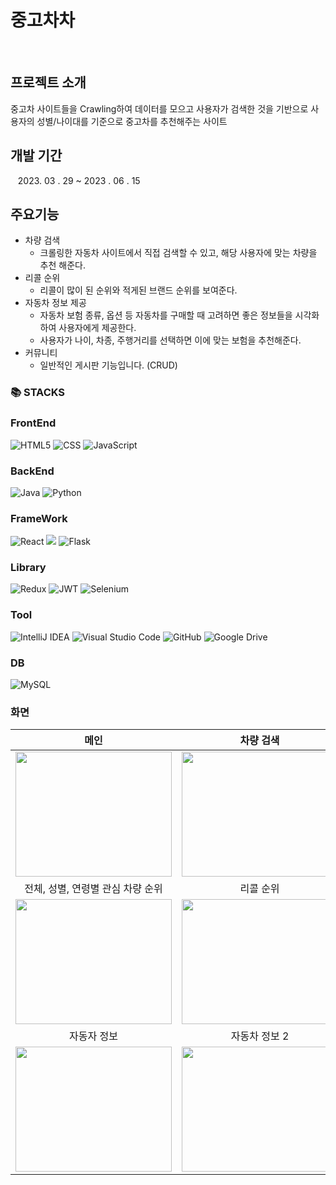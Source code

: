# 중고차차
<br>

## 프로젝트 소개
중고차 사이트들을 Crawling하여 데이터를 모으고 사용자가 검색한 것을 기반으로 사용자의 성별/나이대를 기준으로 중고차를 추천해주는 사이트

## 개발 기간
  &nbsp;&nbsp;&nbsp;2023. 03 . 29 ~ 2023 . 06 . 15

## 주요기능
- 차량 검색
  - 크롤링한 자동차 사이트에서 직접 검색할 수 있고, 해당 사용자에 맞는 차량을 추천 해준다.
- 리콜 순위
  -  리콜이 많이 된 순위와 적게된 브랜드 순위를 보여준다.
-  자동차 정보 제공
    - 자동차 보험 종류, 옵션 등 자동차를 구매할 때 고려하면 좋은 정보들을 시각화하여 사용자에게 제공한다.
    - 사용자가 나이, 차종, 주행거리를 선택하면 이에 맞는 보험을 추천해준다.
- 커뮤니티
  - 일반적인 게시판 기능입니다.  (CRUD)
 

### 📚 STACKS

### FrontEnd
![HTML5](https://img.shields.io/badge/html5-%23E34F26.svg?style=for-the-badge&logo=html5&logoColor=white)
![CSS](https://img.shields.io/badge/css3-%231572B6.svg?style=for-the-badge&logo=css3&logoColor=white)
![JavaScript](https://img.shields.io/badge/javascript-%23323330.svg?style=for-the-badge&logo=javascript&logoColor=%23F7DF1E)

### BackEnd
![Java](https://img.shields.io/badge/java-%23ED8B00.svg?style=for-the-badge&logo=openjdk&logoColor=white)
![Python](https://img.shields.io/badge/python-3670A0?style=for-the-badge&logo=python&logoColor=ffdd54)

### FrameWork
![React](https://img.shields.io/badge/react-%2320232a.svg?style=for-the-badge&logo=react&logoColor=%2361DAFB)
<img src="https://img.shields.io/badge/spring boot-6DB33F?style=for-the-badge&logo=springboot&logoColor=white">
![Flask](https://img.shields.io/badge/flask-%23000.svg?style=for-the-badge&logo=flask&logoColor=white)

### Library
![Redux](https://img.shields.io/badge/redux-%23593d88.svg?style=for-the-badge&logo=redux&logoColor=white)
![JWT](https://img.shields.io/badge/JWT-black?style=for-the-badge&logo=JSON%20web%20tokens)
![Selenium](https://img.shields.io/badge/-selenium-%43B02A?style=for-the-badge&logo=selenium&logoColor=white)

### Tool
![IntelliJ IDEA](https://img.shields.io/badge/IntelliJIDEA-000000.svg?style=for-the-badge&logo=intellij-idea&logoColor=white)
![Visual Studio Code](https://img.shields.io/badge/Visual%20Studio%20Code-0078d7.svg?style=for-the-badge&logo=visual-studio-code&logoColor=white)
![GitHub](https://img.shields.io/badge/github-%23121011.svg?style=for-the-badge&logo=github&logoColor=white)
![Google Drive](https://img.shields.io/badge/Google%20Drive-4285F4?style=for-the-badge&logo=googledrive&logoColor=white)

### DB
![MySQL](https://img.shields.io/badge/mysql-%2300f.svg?style=for-the-badge&logo=mysql&logoColor=white)

### 화면
| 메인 | 차량 검색  | 검색한 차량과 유사한 차량 추천 | 사용자 개인 맞춤형 |
| :------------: | :------------: |:------------:|:------------:|
|<img src="https://github.com/finalPRJ/project/assets/95736504/cc5f6dd4-0047-473a-840e-a08df87627df" width="250" height="200"/>|<img src="https://github.com/finalPRJ/project/assets/95736504/e290ee8a-0465-436d-9b61-5a2908dba5d3" width="250" height="200"/>|<img src="https://github.com/finalPRJ/project/assets/95736504/4c7cfc29-bb63-456e-9286-02da50cad4f3" width="250" height="200"/>|<img src="https://github.com/finalPRJ/project/assets/95736504/92ad8fd7-5514-48b5-95bb-f596e0d6eb90" width="250" height="200"/>|
| 전체, 성별, 연령별 관심 차량 순위 | 리콜 순위 | 리콜 차트 | 리콜 워드 클라우드 |
|<img src="https://github.com/finalPRJ/project/assets/95736504/49bf53c4-88b5-4508-9861-620ebd8a5a45" width="250" height="200"/>|<img src="https://github.com/finalPRJ/project/assets/95736504/ad22df76-ea19-4f3d-8e9e-d0c5bf63153c" width="250" height="200"/>|<img src="https://github.com/finalPRJ/project/assets/95736504/55583409-d857-43b8-a20a-ed72b16428c5" width="250" height="200"/>|<img src="https://github.com/finalPRJ/project/assets/95736504/21344072-3c6e-4fc3-8ac3-826fdc40157c" width="250" height="200"/>|
| 자동자 정보 | 자동차 정보 2 | 커뮤니티 | 커뮤니티2 |
|<img src="https://github.com/finalPRJ/project/assets/95736504/38779ada-ac28-4775-960c-c3dc0ce96049" width="250" height="200"/>|<img src="https://github.com/finalPRJ/project/assets/95736504/aca2fa50-8a03-479c-bc0a-2cfc7a6fa1e4" width="250" height="200"/>|<img src="https://github.com/finalPRJ/project/assets/95736504/9908bcc8-e39c-4275-8fd7-70f3a19ba865" width="250" height="200"/>|<img src="https://github.com/finalPRJ/project/assets/95736504/abdb6309-de36-4650-a41e-d41ee3997e6e" width="250" height="200"/>|



